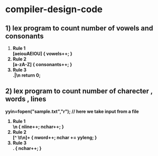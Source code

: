 # compiler-design-code

<h2>1) lex program to count number of vowels and consonants </h2>
<ol> 
  <li> <strong>Rule 1<strong> <br>[aeiouAEIOU]      { vowels++; } </li>
<li> <strong>Rule 2<strong><br>[a-zA-Z]         { consonants++; } </li>
<li> <strong>Rule 3<strong><br>.|\n             return 0; </li>

</ol>

<h2>2) lex program to count number of charecter , words , lines </h2>
<p> yyin=fopen("sample.txt","r"); // here we take input from a file </p>
<ol> 
  <li> <strong>Rule 1<strong> <br>\n        { nline++; nchar++; }</li>
<li> <strong>Rule 2<strong><br>[^ \t\n]+ { nword++; nchar += yyleng; } </li>
<li> <strong>Rule 3<strong><br>.         { nchar++; } </li>

</ol>
